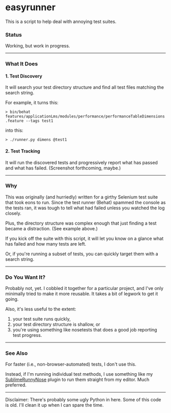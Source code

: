 easyrunner
==========

This is a script to help deal with annoying test suites.

### Status
Working, but work in progress.

---

### What It Does

#### 1. Test Discovery

It will search your test directory structure and find all test files matching the search string.

For example, it turns this:

`> bin/behat features/applicationLms/modules/performance/performanceTableDimensions.feature --tags test1`

into this:

`> ./runner.py dimens @test1`

#### 2. Test Tracking

It will run the discovered tests and progressively report what has passed and what has failed. (Screenshot forthcoming, maybe.)

---

### Why
This was originally (and hurriedly) written for a girthy Selenium test suite that took eons to run. Since the test runner (Behat) spammed the console as the tests ran, it was tough to tell what had failed unless you watched the log closely.

Plus, the directory structure was complex enough that just finding a test became a distraction. (See example above.)

If you kick off the suite with this script, it will let you know on a glance what has failed and how many tests are left.

Or, if you're running a subset of tests, you can quickly target them with a search string.

---

### Do You Want It?
Probably not, yet. I cobbled it together for a particular project, and I've only minimally tried to make it more reusable. It takes a bit of legwork to get it going.

Also, it's less useful to the extent:

1. your test suite runs quickly,
2. your test directory structure is shallow, or
2. you're using something like nosetests that does a good job reporting test progress.

---

### See Also

For faster (i.e., non-browser-automated) tests, I don't use this.

Instead, if I'm running individual test methods, I use something like my [SublimeRunnyNose](https://github.com/harveyr/SublimeRunnyNose) plugin to run them straight from my editor. Much preferred.

---

Disclaimer: There's probably some ugly Python in here. Some of this code is old. I'll clean it up when I can spare the time.
